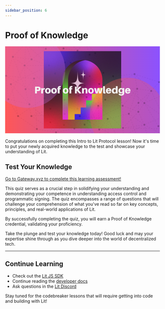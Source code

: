 ```yaml
---
sidebar_position: 6
---
```


# Proof of Knowledge
![image](../../../static/img/ll_pok.png)

Congratulations on completing this Intro to Lit Protocol lesson! Now it's time to put your newly acquired knowledge to the test and showcase your understanding of Lit.

## Test Your Knowledge

[Go to Gateway.xyz to complete this learning assessment!](https://www.mygateway.xyz/credential/6a945284-6d7f-4555-983e-4b31072645cf)

This quiz serves as a crucial step in solidifying your understanding and demonstrating your competence in understanding access control and programmatic signing. The quiz encompasses a range of questions that will challenge your comprehension of what you've read so far on key concepts, principles, and real-world applications of Lit.

By successfully completing the quiz, you will earn a Proof of Knowledge credential, validating your proficiency.

Take the plunge and test your knowledge today! Good luck and may your expertise shine through as you dive deeper into the world of decentralized tech.

---

## Continue Learning
- Check out the [Lit JS SDK](https://github.com/LIT-Protocol/js-sdk)
- Continue reading the [developer docs](https://developer.litprotocol.com/)
- Ask questions in the [Lit Discord](https://litgateway.com/discord)

Stay tuned for the codebreaker lessons that will require getting into code and building with Lit!

